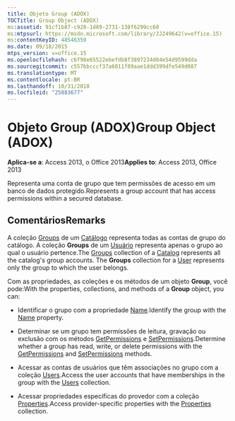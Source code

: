 ```yaml
---
title: Objeto Group (ADOX)
TOCTitle: Group Object (ADOX)
ms:assetid: 91cf1b87-c928-1d89-2731-138f6299cc60
ms:mtpsurl: https://msdn.microsoft.com/library/JJ249642(v=office.15)
ms:contentKeyID: 48546359
ms.date: 09/18/2015
mtps_version: v=office.15
ms.openlocfilehash: c6f98e65522ebefdb8f3897234d04e54d9599dda
ms.sourcegitcommit: c557bbcccf37a6011f89aae1ddd399dfe549d087
ms.translationtype: MT
ms.contentlocale: pt-BR
ms.lasthandoff: 10/31/2018
ms.locfileid: "25883677"
---
```

# <a name="group-object-adox"></a><span data-ttu-id="d041e-102">Objeto Group (ADOX)</span><span class="sxs-lookup"><span data-stu-id="d041e-102">Group Object (ADOX)</span></span>


<span data-ttu-id="d041e-103">**Aplica-se a**: Access 2013, o Office 2013</span><span class="sxs-lookup"><span data-stu-id="d041e-103">**Applies to**: Access 2013, Office 2013</span></span>

<span data-ttu-id="d041e-104">Representa uma conta de grupo que tem permissões de acesso em um banco de dados protegido.</span><span class="sxs-lookup"><span data-stu-id="d041e-104">Represents a group account that has access permissions within a secured database.</span></span>

## <a name="remarks"></a><span data-ttu-id="d041e-105">Comentários</span><span class="sxs-lookup"><span data-stu-id="d041e-105">Remarks</span></span>

<span data-ttu-id="d041e-p101">A coleção [Groups](groups-collection-adox.md) de um [Catálogo](catalog-object-adox.md) representa todas as contas de grupo do catálogo. A coleção **Groups** de um [Usuário](user-object-adox.md) representa apenas o grupo ao qual o usuário pertence.</span><span class="sxs-lookup"><span data-stu-id="d041e-p101">The [Groups](groups-collection-adox.md) collection of a [Catalog](catalog-object-adox.md) represents all the catalog's group accounts. The **Groups** collection for a [User](user-object-adox.md) represents only the group to which the user belongs.</span></span>

<span data-ttu-id="d041e-108">Com as propriedades, as coleções e os métodos de um objeto **Group**, você pode:</span><span class="sxs-lookup"><span data-stu-id="d041e-108">With the properties, collections, and methods of a **Group** object, you can:</span></span>

  - <span data-ttu-id="d041e-109">Identificar o grupo com a propriedade [Name](name-property-adox.md).</span><span class="sxs-lookup"><span data-stu-id="d041e-109">Identify the group with the [Name](name-property-adox.md) property.</span></span>

  - <span data-ttu-id="d041e-110">Determinar se um grupo tem permissões de leitura, gravação ou exclusão com os métodos [GetPermissions](getpermissions-method-adox.md) e [SetPermissions](setpermissions-method-adox.md).</span><span class="sxs-lookup"><span data-stu-id="d041e-110">Determine whether a group has read, write, or delete permissions with the [GetPermissions](getpermissions-method-adox.md) and [SetPermissions](setpermissions-method-adox.md) methods.</span></span>

  - <span data-ttu-id="d041e-111">Acessar as contas de usuários que têm associações no grupo com a coleção [Users](users-collection-adox.md).</span><span class="sxs-lookup"><span data-stu-id="d041e-111">Access the user accounts that have memberships in the group with the [Users](users-collection-adox.md) collection.</span></span>

  - <span data-ttu-id="d041e-112">Acessar propriedades específicas do provedor com a coleção [Properties](properties-collection-ado.md).</span><span class="sxs-lookup"><span data-stu-id="d041e-112">Access provider-specific properties with the [Properties](properties-collection-ado.md) collection.</span></span>

